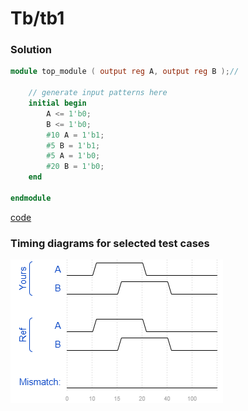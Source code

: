 # Tb/tb1
### Solution
```Verilog
module top_module ( output reg A, output reg B );//

    // generate input patterns here
    initial begin
        A <= 1'b0;
        B <= 1'b0;
        #10 A = 1'b1;
        #5 B = 1'b1;
        #5 A = 1'b0;
        #20 B = 1'b0;
    end     

endmodule
```
[code](./175.v)

### Timing diagrams for selected test cases
![result](./result.png)